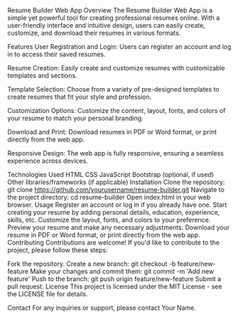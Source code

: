 Resume Builder Web App
Overview
The Resume Builder Web App is a simple yet powerful tool for creating professional resumes online. With a user-friendly interface and intuitive design, users can easily create, customize, and download their resumes in various formats.

Features
User Registration and Login: Users can register an account and log in to access their saved resumes.

Resume Creation: Easily create and customize resumes with customizable templates and sections.

Template Selection: Choose from a variety of pre-designed templates to create resumes that fit your style and profession.

Customization Options: Customize the content, layout, fonts, and colors of your resume to match your personal branding.

Download and Print: Download resumes in PDF or Word format, or print directly from the web app.

Responsive Design: The web app is fully responsive, ensuring a seamless experience across devices.

Technologies Used
HTML
CSS
JavaScript
Bootstrap (optional, if used)
Other libraries/frameworks (if applicable)
Installation
Clone the repository: git clone https://github.com/yourusername/resume-builder.git
Navigate to the project directory: cd resume-builder
Open index.html in your web browser.
Usage
Register an account or log in if you already have one.
Start creating your resume by adding personal details, education, experience, skills, etc.
Customize the layout, fonts, and colors to your preference.
Preview your resume and make any necessary adjustments.
Download your resume in PDF or Word format, or print directly from the web app.
Contributing
Contributions are welcome! If you'd like to contribute to the project, please follow these steps:

Fork the repository.
Create a new branch: git checkout -b feature/new-feature
Make your changes and commit them: git commit -m 'Add new feature'
Push to the branch: git push origin feature/new-feature
Submit a pull request.
License
This project is licensed under the MIT License - see the LICENSE file for details.

Contact
For any inquiries or support, please contact Your Name.